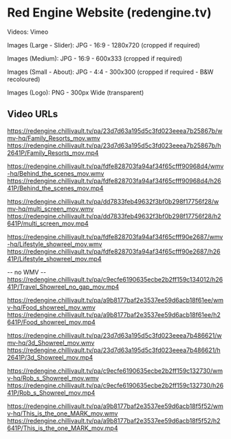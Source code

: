 Red Engine Website (redengine.tv)
=================================


Videos: Vimeo

Images (Large - Slider): JPG - 16:9 - 1280x720 (cropped if required)

Images (Medium): JPG - 16:9 - 600x333 (cropped if required)

Images (Small - About): JPG - 4:4 - 300x300 (cropped if required - B&W recoloured)

Images (Logo): PNG - 300px Wide (transparent)


Video URLs
----------


https://redengine.chillivault.tv/pa/23d7d63a195d5c3fd023eeea7b25867b/wmv-hq/Family_Resorts_mov.wmv
https://redengine.chillivault.tv/pa/23d7d63a195d5c3fd023eeea7b25867b/h2641P/Family_Resorts_mov.mp4


https://redengine.chillivault.tv/pa/fdfe828703fa94af34f65cfff90968d4/wmv-hq/Behind_the_scenes_mov.wmv
https://redengine.chillivault.tv/pa/fdfe828703fa94af34f65cfff90968d4/h2641P/Behind_the_scenes_mov.mp4


https://redengine.chillivault.tv/pa/dd7833feb49632f3bf0b298f17756f28/wmv-hq/multi_screen_mov.wmv
https://redengine.chillivault.tv/pa/dd7833feb49632f3bf0b298f17756f28/h2641P/multi_screen_mov.mp4


https://redengine.chillivault.tv/pa/fdfe828703fa94af34f65cfff90e2687/wmv-hq/Lifestyle_showreel_mov.wmv
https://redengine.chillivault.tv/pa/fdfe828703fa94af34f65cfff90e2687/h2641P/Lifestyle_showreel_mov.mp4


-- no WMV --
https://redengine.chillivault.tv/pa/c9ecfe6190635ecbe2b2ff159c134012/h2641P/Travel_Showreel_no_gap_mov.mp4


https://redengine.chillivault.tv/pa/a9b8177baf2e3537ee59d6acb18f61ee/wmv-hq/Food_showreel_mov.wmv
https://redengine.chillivault.tv/pa/a9b8177baf2e3537ee59d6acb18f61ee/h2641P/Food_showreel_mov.mp4


https://redengine.chillivault.tv/pa/23d7d63a195d5c3fd023eeea7b486621/wmv-hq/3d_Showreel_mov.wmv
https://redengine.chillivault.tv/pa/23d7d63a195d5c3fd023eeea7b486621/h2641P/3d_Showreel_mov.mp4


https://redengine.chillivault.tv/pa/c9ecfe6190635ecbe2b2ff159c132730/wmv-hq/Rob_s_Showreel_mov.wmv
https://redengine.chillivault.tv/pa/c9ecfe6190635ecbe2b2ff159c132730/h2641P/Rob_s_Showreel_mov.mp4


https://redengine.chillivault.tv/pa/a9b8177baf2e3537ee59d6acb18f5f52/wmv-hq/This_is_the_one_MARK_mov.wmv
https://redengine.chillivault.tv/pa/a9b8177baf2e3537ee59d6acb18f5f52/h2641P/This_is_the_one_MARK_mov.mp4
